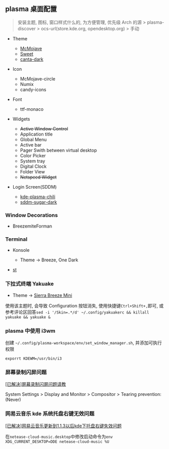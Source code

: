 ## plasma 桌面配置

> 安装主题, 图标, 窗口样式什么的, 为方便管理, 优先级 Arch 的源 > plasma-discover > ocs-url(store.kde.org, opendesktop.org) > 手动

* Theme
    - [McMojave](https://store.kde.org/p/1305006/)
    - [Sweet](https://store.kde.org/p/1294174/)
    - [canta-dark](https://store.kde.org/p/1220749/)

* Icon
    - McMojave-circle
    - Numix
    - candy-icons

* Font
    - ttf-monaco

* Widgets
    - ~~Active Window Control~~
    - Application title
    - Global Menu
    - Active bar
    - Pager Swith between virtual desktop
    - Color Picker
    - System tray
    - Digital Clock
    - Folder View
    - ~~Netspeed Widget~~

* Login Screen(SDDM)
    - [kde-plasma-chili](https://github.com/MarianArlt/kde-plasma-chili)
    - [sddm-sugar-dark](https://github.com/MarianArlt/sddm-sugar-dark)

### Window Decorations

* BreezemiteForman

### Terminal

* Konsole
    - Theme -> Breeze, One Dark

* [st](https://github.com/alacine/st)

### 下拉式终端 Yakuake

* Theme -> [Sierra Breeze Mini](https://store.kde.org/p/1256788/)

使用该主题时, 会导致 Configuration 按钮消失, 使用快捷键`Ctrl+Shift+,`即可, 或参考评论区回答`sed -i '/Skin=.*/d' ~/.config/yakuakerc && killall yakuake && yakuake &`

### plasma 中使用 i3wm

创建 `~/.config/plasma-workspace/env/set_window_manager.sh`, 并添加可执行权限

```
exporrt KDEWM=/usr/bin/i3
```

### 屏幕录制闪屏问题

[[已解决]屏幕录制闪屏问题请教](https://bbs.archlinuxcn.org/viewtopic.php?id=5713)

System Settings > Display and Monitor > Compositor > Tearing prevention: (Never)

### 网易云音乐 kde 系统托盘右键无效问题

[[已解决]网易云音乐更新到1.1.3以后kde下托盘右键失效问题](https://bbs.archlinuxcn.org/viewtopic.php?id=5691)

在`netease-cloud-music.desktop`中修改启动命令为`env XDG_CURRENT_DESKTOP=DDE netease-cloud-music %U`
